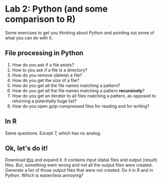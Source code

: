 # Lab 2: Python (and some comparison to R)

Some exercises to get you thinking about Python and pointing out some of what you can do with it.

## File processing in Python

1. How do you ask if a file exists?
2. How to you ask if a file is a directory?
3. How do you remove (delete) a file?
4. How do you get the size of a file? 
5. How do you get all the file names matching a pattern?
6. How do you get all the file names matching a pattern **recursively**?
7. How do you get an *iterator* to all files matching a pattern, as opposed to returning a potentially huge list?
8. How do you open gzip-compressed files for reading and for writing?

## In R

Same questions.  Except 7, which has no analog.


## Ok, let's do it!

Download [this](lab2data.tar.gz) and expand it.  It contains input (data) files and output (result) files.  But,
something went wrong and not all the output files were created.  Generate a list of those output files that were not
created.  Do it in R and in Python.  Which is easier/less annoying?
